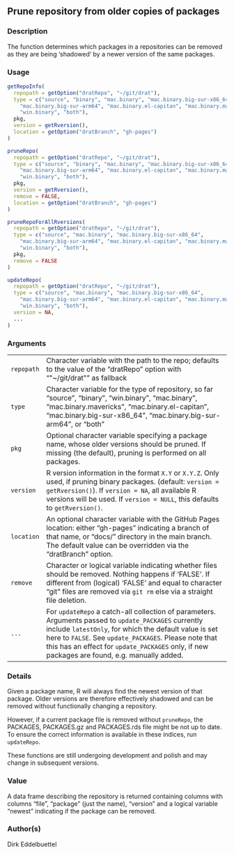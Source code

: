 
## Prune repository from older copies of packages

### Description

The function determines which packages in a repositories can be removed
as they are being ‘shadowed’ by a newer version of the same packages.

### Usage

``` R
getRepoInfo(
  repopath = getOption("dratRepo", "~/git/drat"),
  type = c("source", "binary", "mac.binary", "mac.binary.big-sur-x86_64",
    "mac.binary.big-sur-arm64", "mac.binary.el-capitan", "mac.binary.mavericks",
    "win.binary", "both"),
  pkg,
  version = getRversion(),
  location = getOption("dratBranch", "gh-pages")
)

pruneRepo(
  repopath = getOption("dratRepo", "~/git/drat"),
  type = c("source", "binary", "mac.binary", "mac.binary.big-sur-x86_64",
    "mac.binary.big-sur-arm64", "mac.binary.el-capitan", "mac.binary.mavericks",
    "win.binary", "both"),
  pkg,
  version = getRversion(),
  remove = FALSE,
  location = getOption("dratBranch", "gh-pages")
)

pruneRepoForAllRversions(
  repopath = getOption("dratRepo", "~/git/drat"),
  type = c("source", "mac.binary", "mac.binary.big-sur-x86_64",
    "mac.binary.big-sur-arm64", "mac.binary.el-capitan", "mac.binary.mavericks",
    "win.binary", "both"),
  pkg,
  remove = FALSE
)

updateRepo(
  repopath = getOption("dratRepo", "~/git/drat"),
  type = c("source", "mac.binary", "mac.binary.big-sur-x86_64",
    "mac.binary.big-sur-arm64", "mac.binary.el-capitan", "mac.binary.mavericks",
    "win.binary", "both"),
  version = NA,
  ...
)
```

### Arguments

|            |                                                                                                                                                                                                                                                                                                                         |
|------------|-------------------------------------------------------------------------------------------------------------------------------------------------------------------------------------------------------------------------------------------------------------------------------------------------------------------------|
| `repopath` | Character variable with the path to the repo; defaults to the value of the “dratRepo” option with “"~/git/drat"” as fallback                                                                                                                                                                                            |
| `type`     | Character variable for the type of repository, so far “source”, “binary”, “win.binary”, “mac.binary”, “mac.binary.mavericks”, “mac.binary.el-capitan”, “mac.binary.big-sur-x86_64”, “mac.binary.big-sur-arm64”, or “both”                                                                                               |
| `pkg`      | Optional character variable specifying a package name, whose older versions should be pruned. If missing (the default), pruning is performed on all packages.                                                                                                                                                           |
| `version`  | R version information in the format `X.Y` or `X.Y.Z`. Only used, if pruning binary packages. (default: `version = getRversion()`). If `version = NA`, all available R versions will be used. If `version = NULL`, this defaults to `getRversion()`.                                                                     |
| `location` | An optional character variable with the GitHub Pages location: either “gh-pages” indicating a branch of that name, or “docs/” directory in the main branch. The default value can be overridden via the “dratBranch” option.                                                                                            |
| `remove`   | Character or logical variable indicating whether files should be removed. Nothing happens if ‘FALSE’. If different from (logical) ‘FALSE’ and equal to character “git” files are removed via `git rm` else via a straight file deletion.                                                                                |
| `...`      | For `updateRepo` a catch-all collection of parameters. Arguments passed to `update_PACKAGES` currently include `latestOnly`, for which the default value is set here to `FALSE`. See `update_PACKAGES`. Please note that this has an effect for `update_PACKAGES` only, if new packages are found, e.g. manually added. |

### Details

Given a package name, R will always find the newest version of that
package. Older versions are therefore effectively shadowed and can be
removed without functionally changing a repository.

However, if a current package file is removed without `pruneRepo`, the
PACKAGES, PACKAGES.gz and PACKAGES.rds file might be not up to date. To
ensure the correct information is available in these indices, run
`updateRepo`.

These functions are still undergoing development and polish and may
change in subsequent versions.

### Value

A data frame describing the repository is returned containing columns
with columns “file”, “package” (just the name), “version” and a logical
variable “newest” indicating if the package can be removed.

### Author(s)

Dirk Eddelbuettel

